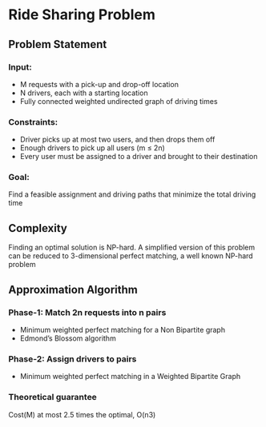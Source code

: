 # Ride Sharing Problem

## Problem Statement

### Input:
- M requests with a pick-up and drop-off location
- N drivers, each with a starting location
- Fully connected weighted undirected graph of driving times
### Constraints:
- Driver picks up at most two users, and then drops them off
- Enough drivers to pick up all users (m ≤ 2n)
- Every user must be assigned to a driver and brought to their destination
### Goal:
Find a feasible assignment and driving paths that minimize the total driving time



## Complexity
Finding an optimal solution is NP-hard. A simplified version of this problem can be reduced to 3-dimensional perfect matching, a well known NP-hard problem


## Approximation Algorithm
### Phase-1: Match 2n requests into n pairs
- Minimum weighted perfect matching for a Non Bipartite graph
- Edmond’s Blossom algorithm
### Phase-2: Assign drivers to pairs
- Minimum weighted perfect matching in a Weighted Bipartite Graph

### Theoretical guarantee
Cost(M) at most 2.5 times the optimal, O(n3)

